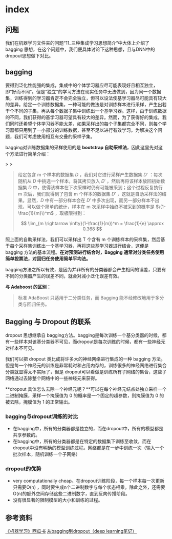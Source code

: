 # index

## 问题

我们在机器学习文件夹的问题“11\_三种集成学习思想简介”中大体上介绍了 bagging 思想，在这个问题中，我们便具体讨论下这种思想，且与DNN中的dropout思想做下对比。

## bagging

要得到泛化性能强的集成，集成中的个体学习器应尽可能表现好且相互独立，即“好而不同”。但是“独立”的学习方法在现实任务中无法做到，因为同一个数据集，训练得到的学习器肯定不会完全独立，但可以设法使基学习器尽可能具有较大的差异。给定一个训练数据集，一种可能的做法是对训练样本进行采样，产生出若干个不同的子集，再从每个数据子集中训练出一个基学习器。这样，由于训练数据的不同，我们获得的基学习器可望具有较大的差异。然而，为了获得好的集成，我们同时还希望个体学习器不能太差，如果采样出的每个子集都完全不同，则每个学习器都只用到了一小部分的训练数据，甚至不足以进行有效学习。为解决这个问题，我们可考虑使用相互有交叠的采样子集。

bagging对训练数据集的采样使用的是 **bootstrap 自助采样法**，因此这里先对这个方法进行简单介绍：

&gt; &gt;

> 给定包含 m 个样本的数据集 $D$ ，我们对它进行采样产生数据集 $D'$ ：每次随机从 $D$ 中挑选一个样本，将其拷贝放入 $D'$ ，然后再将该样本放回初始数据集 $D$ 中，使得该样本在下次采样时仍有可能被采到；这个过程反复执行 m 次后，我们就得到了包含 m 个样本的数据集 $D'$ ，这就是自助采样法的结果。显然，$D$ 中有一部分样本会在 $D'$ 中多次出现，而另一部分样本不出现，可以做个简单的统计，样本在 m 次采样中始终不被采到的概率是 $\(1-\frac{1}{m}\)^m$ ，取极限得到：
>
> $$
> \lim_{m \rightarrow \infty}(1-\frac{1}{m})^m = \frac{1}{e} \approx 0.368
> $$

照上面的自助采样法，我们可以采样出 T 个含有 m 个训练样本的采样集，然后基于每个采样集训练出一个基学习器，再将这些基学习器进行结合，这便是 bagging 方法的基本流程。**在对预测进行结合时，Bagging 通常对分类任务使用简单投票法，对回归任务使用简单平均法。**

bagging方法之所以有效，是因为并非所有的分类器都会产生相同的误差，只要有不同的分类器产生的误差不同，就会对减小泛化误差有效。

**与 Adaboost 的区别：**

> 标准 AdaBoost 只适用于二分类任务，而 Bagging 能不经修改地用于多分类与回归任务。

## Bagging 与 Dropout 的联系

dropout 思想继承自 bagging方法。bagging是每次训练一个基分类器的时候，都有一些样本对该基分类器不可见，而dropout是每次训练的时候，都有一些神经元对样本不可见。

我们可以把 dropout 类比成将许多大的神经网络进行集成的一种 bagging 方法。但是每一个神经元的训练是非常耗时和占用内存的，训练很多的神经网络进行集合分类就显得太不实际了，但是 dropout可以看做是训练所有子网络的集合，这些子网络通过去除整个网络中的一些神经元来获得。

**dropout 具体怎么去除一个神经元呢？**可以在每个神经元结点处独立采样一个二进制掩膜，采样一个掩膜值为 0 的概率是一个固定的超参数，则掩膜值为 0 的被去除，掩膜值为 1 的正常输出。

### bagging与dropout训练的对比

* 在bagging中，所有的分类器都是独立的，而在dropout中，所有的模型都是共享参数的。
* 在bagging中，所有的分类器都是在特定的数据集下训练至收敛，而在dropout中没有明确的模型训练过程。网络都是在一步中训练一次（输入一个批次样本，随机训练一个子网络）

### dropout的优势

* very computationally cheap。在dropout训练阶段，每一个样本每一次更新只需要O\(n\) ，同时要生成n个二进制数字与每个状态相乘。除此之外，还需要O\(n\)的额外空间存储这些二进制数字，直到反向传播阶段。
* 没有很显著的限制模型的大小和训练的过程。

## 参考资料

[《机器学习》西瓜书]() [从bagging到dropout（deep learning笔记）](https://blog.csdn.net/m0_37477175/article/details/77145459)

